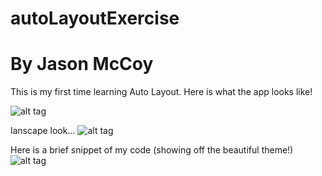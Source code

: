 # autoLayoutExercise
# By Jason McCoy

This is my first time learning Auto Layout.
Here is what the app looks like!

![alt tag](http://mccoygames.com/wp-content/uploads/2016/05/Screen-Shot-2016-05-14-at-3.45.26-PM.png)

lanscape look...
![alt tag](http://mccoygames.com/wp-content/uploads/2016/05/Screen-Shot-2016-05-14-at-3.45.30-PM.png)


Here is a brief snippet of my code (showing off the beautiful theme!)
![alt tag](http://mccoygames.com/wp-content/uploads/2016/05/Screen-Shot-2016-05-14-at-3.45.11-PM.png)
